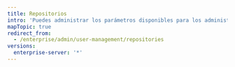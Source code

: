 ```yaml
---
title: Repositorios
intro: 'Puedes administrar los parámetros disponibles para los administradores de repositorios en tu aparato {% data variables.product.prodname_ghe_server %}.'
mapTopic: true
redirect_from:
  - /enterprise/admin/user-management/repositories
versions:
  enterprise-server: '*'
---
```


